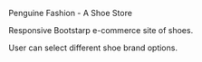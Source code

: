 Penguine Fashion - A Shoe Store

Responsive Bootstarp e-commerce site of shoes.
								
User can select different shoe brand options.
										
											
